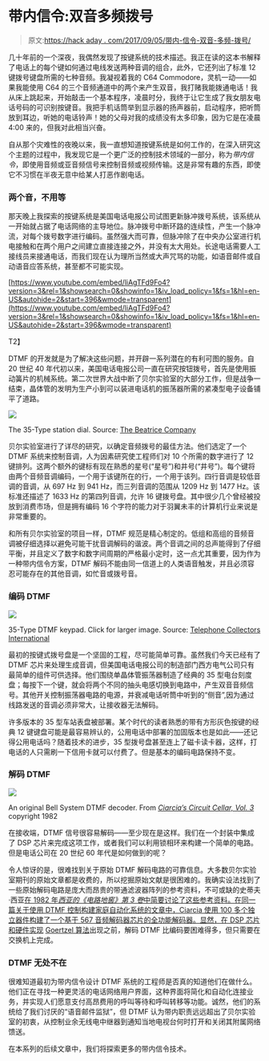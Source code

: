 # 带内信令:双音多频拨号

> 原文:[https://hack aday . com/2017/09/05/带内-信令-双音-多频-拨号/](https://hackaday.com/2017/09/05/in-band-signaling-dual-tone-multifrequency-dialing/)

几十年前的一个深夜，我偶然发现了按键系统的技术描述。我正在读的这本书解释了电话上的每个键如何通过电线发送两种音调的组合，此外，它还列出了标准 12 键拨号键盘所需的七种音频。我凝视着我的 C64 Commodore，灵机一动——如果我能使用 C64 的三个音频通道中的两个来产生双音，我打赌我能拨通电话！我从床上跳起来，开始敲击一个基本程序，凌晨时分，我终于让它生成了我女朋友电话号码的可识别按键音。我把手机话筒举到显示器的扬声器前，启动程序，把听筒放到耳边，听她的电话铃声！她的父母对我的成绩没有太多印象，因为它是在凌晨 4:00 来的，但我对此相当兴奋。

自从那个灾难性的夜晚以来，我一直想知道按键系统是如何工作的，在深入研究这个主题的过程中，我发现它是一个更广泛的控制技术领域的一部分，称为*带内信令*，即使用音频或亚音频信号来控制音频或视频传输。这是非常有趣的东西，即使它不习惯在半夜无意中给某人打恶作剧电话。

### 两个音，不用等

那天晚上我探索的按键系统是美国电话电报公司试图更新脉冲拨号系统，该系统从一开始就占据了电话网络的主导地位。脉冲拨号中断环路的连续性，产生一个脉冲流，对每个拨号数字进行编码。虽然强大而可靠，但脉冲除了在中央办公室进行机电接触和在两个用户之间建立直接连接之外，并没有太大用处。长途电话需要人工接线员来接通电话，而我们现在认为理所当然或大声咒骂的功能，如语音邮件或自动语音应答系统，甚至都不可能实现。

 [https://www.youtube.com/embed/liAgTFd9Fo4?version=3&rel=1&showsearch=0&showinfo=1&iv_load_policy=1&fs=1&hl=en-US&autohide=2&start=396&wmode=transparent](https://www.youtube.com/embed/liAgTFd9Fo4?version=3&rel=1&showsearch=0&showinfo=1&iv_load_policy=1&fs=1&hl=en-US&autohide=2&start=396&wmode=transparent)

T2】

DTMF 的开发就是为了解决这些问题，并开辟一系列潜在的有利可图的服务。自 20 世纪 40 年代初以来，美国电话电报公司一直在研究按钮拨号，首先是使用振动簧片的机械系统。第二次世界大战中断了贝尔实验室的大部分工作，但是战争一结束，晶体管的发明为生产小到可以装进电话机的振荡器所需的紧凑型电子设备铺平了道路。

[![](../Images/ace6a1ef745ff9aa88e3a3bb46fab601.png)](https://hackaday.com/wp-content/uploads/2017/08/front_view.jpg)

The 35-Type station dial. Source: [The Beatrice Company](http://www.beatriceco.com/bti/porticus/bell/telephones-technical_dials-touchtone.html)

贝尔实验室进行了详尽的研究，以确定音频拨号的最佳方法。他们选定了一个 DTMF 系统来控制音调，人为因素研究使工程师们对 10 个所需的数字进行了 12 键排列。这两个额外的键标有现在熟悉的星号(“星号”)和井号(“井号”)。每个键将由两个音频音调编码，一个用于该键所在的行，一个用于该列。四行音调是较低音调的音调，从 697 Hz 到 941 Hz，而三列音调的范围从 1209 Hz 到 1477 Hz。该标准还描述了 1633 Hz 的第四列音调，允许 16 键拨号盘。其中很少几个曾经被投放到消费市场，但是拥有编码 16 个字符的能力对于羽翼未丰的计算机行业来说是非常重要的。

和所有贝尔实验室的项目一样，DTMF 规范是精心制定的。低组和高组的音频音调被仔细选择以避免可能干扰音调解码的谐波。两个音调之间的总声能得到了仔细平衡，并且定义了数字和数字间周期的严格最小定时，这一点尤其重要，因为作为一种带内信令方案，DTMF 解码不能由同一信道上的人类语音触发，并且必须容忍可能存在的其他音调，如忙音或拨号音。

### 编码 DTMF

[![](../Images/4d2d69cd94b033f2009ffb722bb855ed.png)](https://hackaday.com/wp-content/uploads/2017/08/35a3a-1.jpg)

35-Type DTMF keypad. Click for larger image. Source: [Telephone Collectors International](http://www.telephonecollectors.info/)

最初的按键式拨号盘是一个坚固的工程，尽可能简单可靠。虽然我们今天已经有了 DTMF 芯片来处理生成音调，但美国电话电报公司的制造部门西方电气公司只有最简单的组件可供选择。他们围绕单晶体管振荡器制造了经典的 35 型电台刻度盘；每按下一个键，就会将两个不同的抽头电感切换到电路中，产生双音音频信号。其他开关控制振荡器电路的电源，并衰减电话听筒中听到的“侧音”,因为通过线路发送的音调必须非常大，让接收器无法解码。

许多版本的 35 型车站表盘被部署。某个时代的读者熟悉的带有方形灰色按键的经典 12 键键盘可能是最容易辨认的，公用电话中部署的加固版本也是如此——还记得公用电话吗？随着技术的进步，35 型拨号盘甚至连上了磁卡读卡器，这样，打电话的人只需刷一下信用卡就可以付费了。但是基本的编码电路保持不变。

### 解码 DTMF

[![](../Images/6e8e7748547f7242e6ea3b22ffb63b3d.png)](https://hackaday.com/wp-content/uploads/2017/08/decoder.png)

An original Bell System DTMF decoder. From [*Ciarcia’s Circuit Cellar, Vol. 3*](https://books.google.com/books?printsec=frontcover&id=zAsN0XCHbFsC#v=onepage&q&f=true) copyright 1982

在接收端，DTMF 信号很容易解码——至少现在是这样。我们在一个封装中集成了 DSP 芯片来完成这项工作，或者我们可以利用锁相环来构建一个简单的电路。但是电话公司在 20 世纪 60 年代是如何做到的呢？

令人惊讶的是，很难找到关于原始 DTMF 解码电路的可靠信息。大多数贝尔实验室期刊的原始文章都是收费的，所以挖掘原始文献是很困难的。我确实设法找到了一些原始解码电路是庞大而昂贵的带通滤波器阵列的参考资料，不可或缺的史蒂夫·西亚[在 1982 年*西亚的《电路地窖》第 3 卷*中简要讨论了这些参考资料。在同一篇关于使用 DTMF 控制构建家庭自动化系统的文章中，Ciarcia 使用 100 多个独立器件构建了一个基于 567 音频解码器芯片的全功能解码器。显然，在 DSP 芯片和硬件实现](https://books.google.com/books?id=zAsN0XCHbFsC&lpg=PP1&pg=PA210#v=onepage&q&f=true) [Goertzel 算法](https://en.wikipedia.org/wiki/Goertzel_algorithm)出现之前，解码 DTMF 比编码要困难得多，但只需要在交换机上完成。

### DTMF 无处不在

很难知道最初为带内信令设计 DTMF 系统的工程师是否真的知道他们在做什么。他们正在寻找一种更灵活的电话网络用户界面，这种界面将简化和自动化连接业务，并实现人们愿意支付高昂费用的呼叫等待和呼叫转移等功能。诚然，他们的系统给了我们讨厌的“语音邮件监狱”，但 DTMF 认为带内职责远远超出了贝尔实验室的初衷，从控制业余无线电中继器到通知当地电视台何时打开和关闭其附属网络馈送。

在本系列的后续文章中，我们将探索更多的带内信令技术。